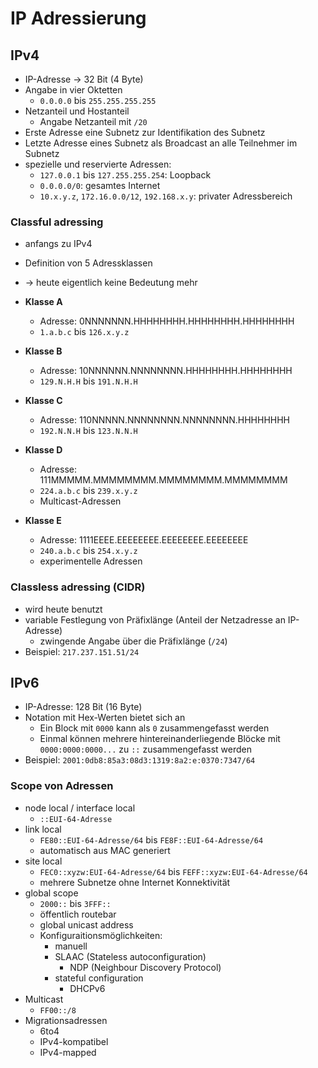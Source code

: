 # IP Adressierung

## IPv4

- IP-Adresse -> 32 Bit (4 Byte)
- Angabe in vier Oktetten
  - `0.0.0.0` bis `255.255.255.255`
- Netzanteil und Hostanteil
  - Angabe Netzanteil mit `/20`
- Erste Adresse eine Subnetz zur Identifikation des Subnetz
- Letzte Adresse eines Subnetz als Broadcast an alle Teilnehmer im Subnetz
- spezielle und reservierte Adressen:
  - ``127.0.0.1`` bis ``127.255.255.254``: Loopback
  - ``0.0.0.0/0``: gesamtes Internet
  - ``10.x.y.z``, ``172.16.0.0/12``, ``192.168.x.y``: privater Adressbereich

### Classful adressing

- anfangs zu IPv4
- Definition von 5 Adressklassen
- -> heute eigentlich keine Bedeutung mehr

- **Klasse A**
  - Adresse: 0NNNNNNN.HHHHHHHH.HHHHHHHH.HHHHHHHH
  - ``1.a.b.c`` bis ``126.x.y.z``
- **Klasse B**
  - Adresse: 10NNNNNN.NNNNNNNN.HHHHHHHH.HHHHHHHH
  - ``129.N.H.H`` bis ``191.N.H.H``
- **Klasse C**
  - Adresse: 110NNNNN.NNNNNNNN.NNNNNNNN.HHHHHHHH
  - ``192.N.N.H`` bis ``123.N.N.H``
- **Klasse D**
  - Adresse: 111MMMMM.MMMMMMMM.MMMMMMMM.MMMMMMMM
  - ``224.a.b.c`` bis ``239.x.y.z``
  - Multicast-Adressen
- **Klasse E**
  - Adresse: 1111EEEE.EEEEEEEE.EEEEEEEE.EEEEEEEE
  - ``240.a.b.c`` bis ``254.x.y.z``
  - experimentelle Adressen

### Classless adressing (CIDR)

- wird heute benutzt
- variable Festlegung von Präfixlänge (Anteil der Netzadresse an IP-Adresse)
  - zwingende Angabe über die Präfixlänge (`/24`)
- Beispiel: ``217.237.151.51/24``

## IPv6

- IP-Adresse: 128 Bit (16 Byte)
- Notation mit Hex-Werten bietet sich an
  - Ein Block mit ``0000`` kann als ``0`` zusammengefasst werden
  - Einmal können mehrere hintereinanderliegende Blöcke mit ``0000:0000:0000...`` zu ``::`` zusammengefasst werden 
- Beispiel: ``2001:0db8:85a3:08d3:1319:8a2:e:0370:7347/64``

### Scope von Adressen

- node local / interface local
  - ``::EUI-64-Adresse``
- link local
  - ``FE80::EUI-64-Adresse/64`` bis ``FE8F::EUI-64-Adresse/64``
  - automatisch aus MAC generiert
- site local
  - ``FEC0::xyzw:EUI-64-Adresse/64`` bis ``FEFF::xyzw:EUI-64-Adresse/64``
  - mehrere Subnetze ohne Internet Konnektivität
- global scope
  - ``2000::`` bis ``3FFF::``
  - öffentlich routebar
  - global unicast address
  - Konfiguraitionsmöglichkeiten:
    - manuell
    - SLAAC (Stateless autoconfiguration)
      - NDP (Neighbour Discovery Protocol)
    - stateful configuration
      - DHCPv6
- Multicast
  - ``FF00::/8``
- Migrationsadressen
  - 6to4
  - IPv4-kompatibel
  - IPv4-mapped